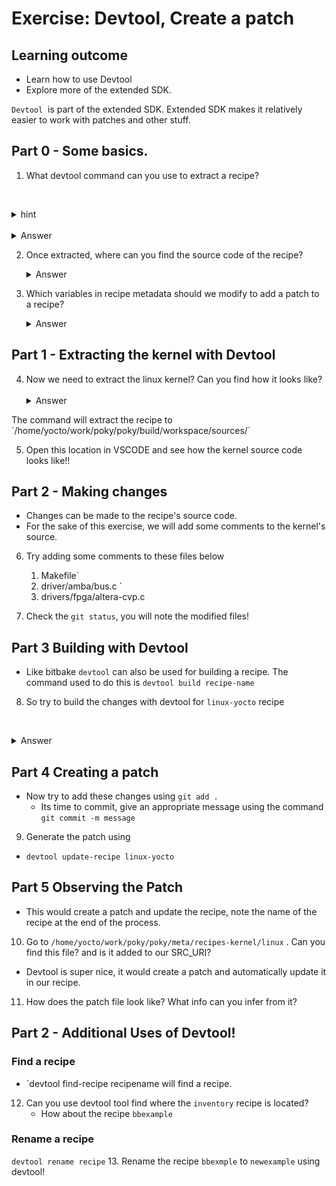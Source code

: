 # Exercise: Devtool, Create a patch

## Learning outcome
* Learn how to use Devtool 
* Explore more of the extended SDK.

`Devtool`  is part of the extended SDK. Extended SDK makes it relatively easier to work with patches and other stuff.
## Part 0 - Some basics.

1. What devtool command can you use to extract a recipe?

   <details>
   <summary>hint</summary>
   Read the devtool help text
</details>
  <details>
	   <summary>Answer</summary>
	`devtool modify` is used to extract a recipe 
   </details>


2. Once extracted, where can you find the source code of the recipe?
  <details>
   <summary>Answer</summary>
	 `/home/yocto/work/poky/poky/build/workspace/sources/`
   </details>

3. Which variables in recipe metadata should we modify to add a patch to a recipe?
  <details>
	   <summary>Answer</summary>
		- `SRC_URI` should be updated with the patch details to include it in our recipe.
   </details>

## Part 1 - Extracting the kernel with Devtool

4. Now we need to extract the linux kernel? Can you find how it looks like?
  <details>
	   <summary>Answer</summary>
	- `devtool modify linux-yocto`
</details>
The command will extract the recipe to `/home/yocto/work/poky/poky/build/workspace/sources/`

5. Open this location in VSCODE and see how the kernel source code looks like!!
## Part 2 - Making changes
- Changes can be made to the recipe's source code. 
- For the sake of this exercise, we will add some comments to the kernel's source.

6. Try adding some comments to these files below

	1. Makefile`
	2. driver/amba/bus.c `
	3. drivers/fpga/altera-cvp.c
7. Check the `git status`, you will note the modified files!
## Part 3 Building with Devtool

* Like bitbake `devtool` can also be used for building a recipe. The command used to do this  is `devtool build recipe-name`
8. So try to build the changes with devtool for `linux-yocto` recipe

  <details>
	   <summary>Answer</summary>
	- `devtool build linux-yocto`
</details>
   

## Part 4 Creating a patch
* Now try to add these changes using `git add .`
  * Its time to commit, give an appropriate message using the command 
     `git commit -m message`
9. Generate the patch using 
*  `devtool update-recipe linux-yocto`


## Part 5 Observing the Patch


* This would create a patch and update the recipe, note the name of the recipe at the end of the process.
10. Go to `/home/yocto/work/poky/poky/meta/recipes-kernel/linux` . Can you find this file? and is it added to our SRC_URI?
* Devtool is super nice, it would create a patch and automatically update it in our recipe.
11. How does the patch file look like? What info can you infer from it?

## Part 2 - Additional Uses of Devtool!

### Find a recipe
- `devtool find-recipe recipename will find a recipe.

12. Can you use devtool tool find where the `inventory` recipe is located?
	- How about the recipe `bbexample`

### Rename a recipe
 `devtool rename recipe`
13. Rename the recipe `bbexmple`  to `newexample` using devtool!



